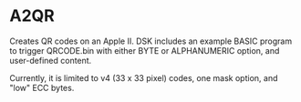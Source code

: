 # A2QR
Creates QR codes on an Apple II. DSK includes an example BASIC program to trigger QRCODE.bin with either BYTE or ALPHANUMERIC option, and user-defined content.

Currently, it is limited to v4 (33 x 33 pixel) codes, one mask option, and "low" ECC bytes.
